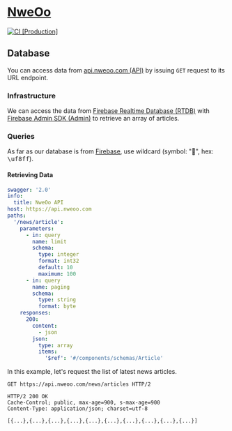 # [NweOo](https://nweoo.com)

[![CI [Production]](https://github.com/etherio/nwe-oo-vue/actions/workflows/production.yml/badge.svg)](https://github.com/etherio/nwe-oo-vue/actions/workflows/production.yml)

## Database

You can access data from [api.nweoo.com (API)](https://api.nweoo.com) by issuing `GET` request to its URL endpoint.

### Infrastructure

We can access the data from [Firebase Realtime Database (RTDB)](https://firebase.google.com/docs/database/rest/retrieve-data) with [Firebase Admin SDK (Admin)](https://firebase.google.com/docs/database/admin/start) to retrieve an array of articles.

### Queries

As far as our database is from [Firebase](https://firebase.google.com/docs/database), use wildcard (symbol: "****", hex: <kbd>\uf8ff</kbd>).

#### Retrieving Data

```yml
swagger: '2.0'
info:
  title: NweOo API
host: https://api.nweoo.com
paths:
  '/news/article':
    parameters:
      - in: query
        name: limit
        schema:
          type: integer
          format: int32
          default: 10
          maximum: 100
      - in: query
        name: paging
        schema:
          type: string
          format: byte
    responses:
      200:
        content:
          - json
        json:
          type: array
          items:
            '$ref': '#/components/schemas/Article'
```

In this example, let's request the list of latest news articles.

```http
GET https://api.nweoo.com/news/articles HTTP/2
```

```http
HTTP/2 200 OK
Cache-Control; public, max-age=900, s-max-age=900
Content-Type: application/json; charset=utf-8

[{...},{...},{...},{...},{...},{...},{...},{...},{...},{...}]
```

